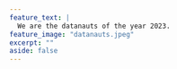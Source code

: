 ```yaml
---
feature_text: |
  We are the datanauts of the year 2023.
feature_image: "datanauts.jpeg"
excerpt: ""
aside: false
---
```


